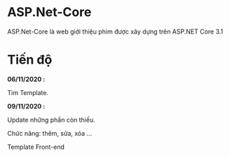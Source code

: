 # ASP.Net-Core
ASP.Net-Core là web giới thiệu phim được xây dựng trên ASP.NET Core 3.1

# Tiến độ

**06/11/2020 :** 

Tìm Template.

**09/11/2020 :**

Update những phần còn thiếu.

Chức năng: thêm, sửa, xóa ...

Template Front-end
